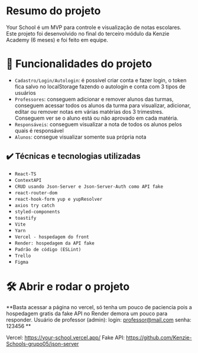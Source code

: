 # Resumo do projeto
Your School é um MVP para controle e visualização de notas escolares.
Este projeto foi desenvolvido no final do terceiro módulo da Kenzie Academy (6 meses) e foi feito em equipe.

# :hammer: Funcionalidades do projeto

- `Cadastro/Login/Autologin`: é possível criar conta e fazer login, o token fica salvo no localStorage fazendo o autologin e conta com 3 tipos de usuários
- `Professores`: conseguem adicionar e remover alunos das turmas, conseguem acessar todos os alunos da turma para visualizar, adicionar, editar ou remover notas em várias matérias dos 3 trimestres. Conseguem ver se o aluno está ou não aprovado em cada matéria.
- `Responsáveis`: conseguem visualizar a nota de todos os alunos pelos quais é responsável
- `Alunos`: consegue visualizar somente sua própria nota

## ✔️ Técnicas e tecnologias utilizadas

- ``React-TS``
- ``ContextAPI``
- ``CRUD usando Json-Server e Json-Server-Auth como API fake``
- ``react-router-dom``
- ``react-hook-form yup e yupResolver``
- ``axios try catch``
- ``styled-components``
- ``toastify``
- ``Vite``
- ``Yarn``
- ``Vercel - hospedagem do front``
- ``Render: hospedagem da API fake``
- ``Padrão de código (ESLint)``
- ``Trello``
- ``Figma``

# 🛠️ Abrir e rodar o projeto

**Basta acessar a página no vercel, só tenha um pouco de paciencia pois a hospedagem gratis da fake API no Render demora um pouco para responder.
Usuário de professor (admin): login: professor@mail.com
senha: 123456
**

Vercel: https://your-school.vercel.app/
Fake API: https://github.com/Kenzie-Schools-grupo05/json-server
